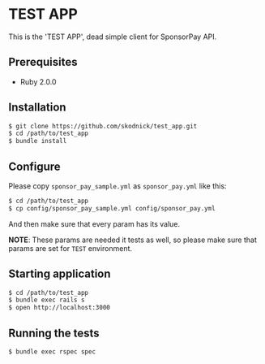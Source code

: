 # TEST APP

This is the 'TEST APP', dead simple client for SponsorPay API.

## Prerequisites

  * Ruby 2.0.0

## Installation

```sh
$ git clone https://github.com/skodnick/test_app.git
$ cd /path/to/test_app
$ bundle install
```

## Configure

Please copy `sponsor_pay_sample.yml` as `sponsor_pay.yml` like this:

```sh
$ cd /path/to/test_app
$ cp config/sponsor_pay_sample.yml config/sponsor_pay.yml
```

And then make sure that every param has its value.

**NOTE**: These params are needed it tests as well, so please make sure that params are set for `TEST` environment.

## Starting application

```sh
$ cd /path/to/test_app
$ bundle exec rails s
$ open http://localhost:3000
```

## Running the tests

```sh
$ bundle exec rspec spec
```

